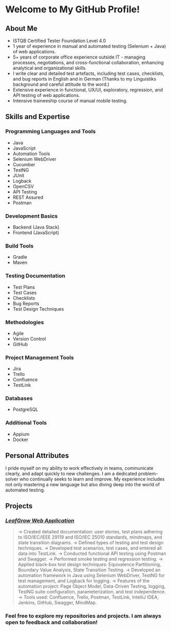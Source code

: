 # Welcome to My GitHub Profile!
## About Me
- ISTQB Certified Tester Foundation Level 4.0
- 1 year of experience in manual and automated testing (Selenium + Java) of web applications.
- 5+ years of corporate office experience outside IT - managing processes, negotiations, and cross-functional collaboration, enhancing analytical and organizational skills.
- I write clear and detailed test artefacts, including test cases, checklists, and bug reports in English and in German (Thanks to my Linguistiks background and careful attitude to the word.)
- Extensive experience in functional, UX/UI, exploratory, regression, and API testing of web applications.
- Intensive traineeship course of manual mobile testing.

## Skills and Expertise
### Programming Languages and Tools                                                
- Java
- JavaScript                                  
- Automation Tools
- Selenium WebDriver                          
- Cucumber
- TestNG                                     
- JUnit
- Logback                                     
- OpenCSV
- API Testing                                 
- REST Assured
- Postman                                     
### Development Basics   
- Backend (Java Stack)
- Frontend (JavaScript)    
### Build Tools 
- Gradle
- Maven
### Testing Documentation
- Test Plans
- Test Cases
- Checklists
- Bug Reports
- Test Design Techniques
### Methodologies
- Agile
- Version Control
- GitHub
### Project Management Tools                                             
- Jira
- Trello                                      
- Confluence
- TestLink
### Databases
- PostgreSQL
### Additional Tools
- Appium
- Docker
## Personal Attributes
I pride myself on my ability to work effectively in teams, communicate clearly, and adapt quickly to new challenges. I am a dedicated problem-solver who continually seeks to learn and improve. My experience includes not only mastering a new language but also diving deep into the world of automated testing.

## Projects
### [_LeafGrow Web Application_]([https://github.com/EvaTurtschin](https://leafgrow-app-foign.ondigitalocean.app/#/))
> -> Created detailed documentation: user stories, test plans adhering to ISO/IEC/IEEE 29119 and ISO/IEC 25010 standards, mindmaps, and state transition diagrams.
> -> Defined types of testing and test design techniques.
> -> Developed test scenarios, test cases, and entered all data into TestLink.
> -> Conducted functional API testing using Postman and Swagger.
> -> Performed smoke testing and regression testing.
> -> Applied black-box test design techniques: Equivalence Partitioning, Boundary Value Analysis, State Transition Testing.
> -> Developed an automation framework in Java using Selenium WebDriver, TestNG for test management, and Logback for logging.
> -> Features of the automation project: Page Object Model, Data-Driven Testing, logging, TestNG suite configuration, parameterization, and test independence.
> -> Tools used: Confluence, Trello, Postman, TestLink, IntelliJ IDEA, Jenkins, GitHub, Swagger, MindMap.
### Feel free to explore my repositories and projects. I am always open to feedback and collaboration!
